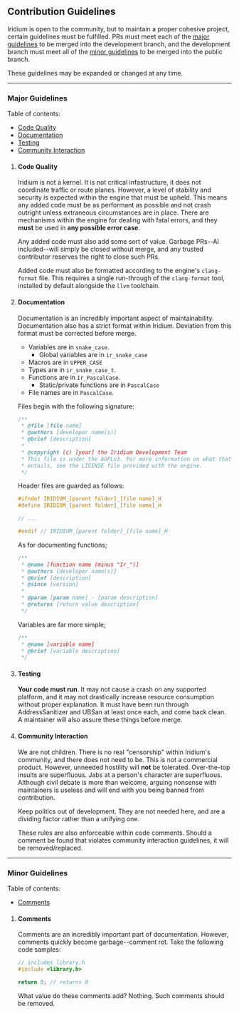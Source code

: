 ## Contribution Guidelines
Iridium is open to the community, but to maintain a proper cohesive project, certain guidelines must be fulfilled. PRs must meet each of the [major guidelines](#major-guidelines) to be merged into the development branch, and the development branch must meet all of the [minor guidelines](#minor-guidelines) to be merged into the public branch.

These guidelines may be expanded or changed at any time.

---

### Major Guidelines

Table of contents:
- [Code Quality](#code-quality)
- [Documentation](#documentation)
- [Testing](#testing)
- [Community Interaction](#community-interaction)

1. #### Code Quality
    Iridium is not a kernel. It is not critical infastructure, it does not coordinate traffic or route planes. However, a level of stability and security is expected within the engine that must be upheld. This means any added code must be as performant as possible and not crash outright unless extraneous circumstances are in place. There are mechanisms within the engine for dealing with fatal errors, and they **must** be used in **any possible error case**.

    Any added code must also add some sort of value. Garbage PRs--AI included--will simply be closed without merge, and any trusted contributor reserves the right to close such PRs.

    Added code must also be formatted according to the engine's `clang-format` file. This requires a single run-through of the `clang-format` tool, installed by default alongside the `llvm` toolchain.

2. #### Documentation
    Documentation is an incredibly important aspect of maintainability. Documentation also has a strict format within Iridium. Deviation from this format must be corrected before merge.

    - Variables are in `snake_case`.
        - Global variables are in `ir_snake_case`
    - Macros are in `UPPER_CASE`
    - Types are in `ir_snake_case_t`.
    - Functions are in `Ir_PascalCase`.
        - Static/private functions are in `PascalCase`
    - File names are in `PascalCase`.

    Files begin with the following signature:

    ```c
    /**
     * @file [file name]
     * @authors [developer name(s)]
     * @brief [description]
     *
     * @copyright (c) [year] the Iridium Development Team
     * This file is under the AGPLv3. For more information on what that 
     * entails, see the LICENSE file provided with the engine.
     */
    ```

    Header files are guarded as follows:

    ```c
    #ifndef IRIDIUM_[parent folder]_[file name]_H
    #define IRIDIUM_[parent folder]_[file name]_H

    // ...

    #endif // IRIDIUM_[parent folder]_[file name]_H
    ```

    As for documenting functions;

    ```c
    /**
     * @name [function name (minus "Ir_")]
     * @authors [developer name(s)]
     * @brief [description]
     * @since [version]
     *
     * @param [param name] - [param description]
     * @returns [return value description]
     */
    ```

    Variables are far more simple;

    ```c
    /**
     * @name [variable name]
     * @brief [variable description]
     */
    ```

3. #### Testing
    **Your code must run**. It may not cause a crash on any supported platform, and it may not drastically increase resource consumption without proper explanation. It must have been run through AddressSanitizer and UBSan at least once each, and come back clean. A maintainer will also assure these things before merge.

4. #### Community Interaction
    We are not children. There is no real "censorship" within Iridium's community, and there does not need to be. This is not a commercial product. However, unneeded hostility will **not** be tolerated. Over-the-top insults are superfluous. Jabs at a person's character are superfluous. Although civil debate is more than welcome, arguing nonsense with maintainers is useless and will end with you being banned from contribution.

    Keep politics out of development. They are not needed here, and are a dividing factor rather than a unifying one.

    These rules are also enforceable within code comments. Should a comment be found that violates community interaction guidelines, it will be removed/replaced.

---

### Minor Guidelines

Table of contents:
- [Comments](#comments)

1. #### Comments
    Comments are an incredibly important part of documentation. However, comments quickly become garbage--comment rot. Take the following code samples:

    ```c
    // includes library.h
    #include <library.h>
    ```

    ```c
    return 0; // returns 0
    ```

    What value do these comments add? Nothing. Such comments should be removed.